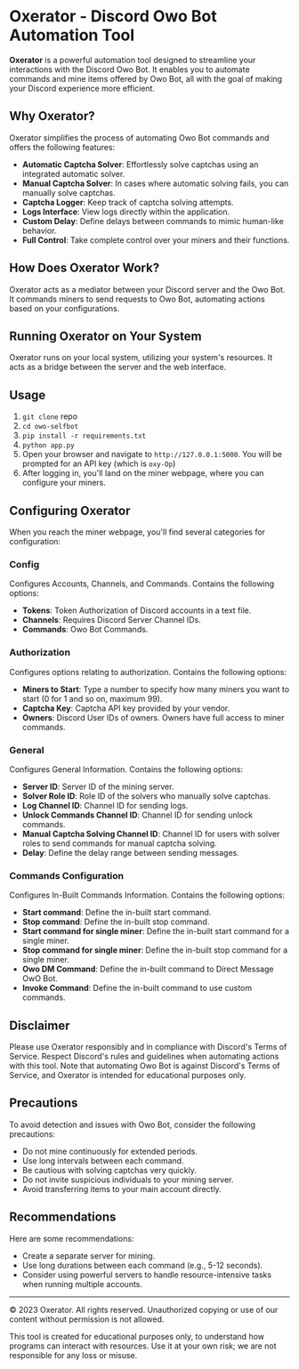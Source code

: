 # Oxerator - Discord Owo Bot Automation Tool


**Oxerator** is a powerful automation tool designed to streamline your interactions with the Discord Owo Bot. It enables you to automate commands and mine items offered by Owo Bot, all with the goal of making your Discord experience more efficient.

## Why Oxerator?

Oxerator simplifies the process of automating Owo Bot commands and offers the following features:

- **Automatic Captcha Solver**: Effortlessly solve captchas using an integrated automatic solver.
- **Manual Captcha Solver**: In cases where automatic solving fails, you can manually solve captchas.
- **Captcha Logger**: Keep track of captcha solving attempts.
- **Logs Interface**: View logs directly within the application.
- **Custom Delay**: Define delays between commands to mimic human-like behavior.
- **Full Control**: Take complete control over your miners and their functions.

## How Does Oxerator Work?

Oxerator acts as a mediator between your Discord server and the Owo Bot. It commands miners to send requests to Owo Bot, automating actions based on your configurations.

## Running Oxerator on Your System

Oxerator runs on your local system, utilizing your system's resources. It acts as a bridge between the server and the web interface.

## Usage

1. `git clone` repo
2. `cd owo-selfbot`
3. `pip install -r requirements.txt`
4. `python app.py`
5. Open your browser and navigate to `http://127.0.0.1:5000`. You will be prompted for an API key (which is `oxy-Op`)
6. After logging in, you'll land on the miner webpage, where you can configure your miners.

## Configuring Oxerator

When you reach the miner webpage, you'll find several categories for configuration:

### Config
Configures Accounts, Channels, and Commands. Contains the following options:

- **Tokens**: Token Authorization of Discord accounts in a text file.
- **Channels**: Requires Discord Server Channel IDs.
- **Commands**: Owo Bot Commands.

### Authorization
Configures options relating to authorization. Contains the following options:

- **Miners to Start**: Type a number to specify how many miners you want to start (0 for 1 and so on, maximum 99).
- **Captcha Key**: Captcha API key provided by your vendor.
- **Owners**: Discord User IDs of owners. Owners have full access to miner commands.

### General
Configures General Information. Contains the following options:

- **Server ID**: Server ID of the mining server.
- **Solver Role ID**: Role ID of the solvers who manually solve captchas.
- **Log Channel ID**: Channel ID for sending logs.
- **Unlock Commands Channel ID**: Channel ID for sending unlock commands.
- **Manual Captcha Solving Channel ID**: Channel ID for users with solver roles to send commands for manual captcha solving.
- **Delay**: Define the delay range between sending messages.

### Commands Configuration
Configures In-Built Commands Information. Contains the following options:

- **Start command**: Define the in-built start command.
- **Stop command**: Define the in-built stop command.
- **Start command for single miner**: Define the in-built start command for a single miner.
- **Stop command for single miner**: Define the in-built stop command for a single miner.
- **Owo DM Command**: Define the in-built command to Direct Message OwO Bot.
- **Invoke Command**: Define the in-built command to use custom commands.

## Disclaimer

Please use Oxerator responsibly and in compliance with Discord's Terms of Service. Respect Discord's rules and guidelines when automating actions with this tool. Note that automating Owo Bot is against Discord's Terms of Service, and Oxerator is intended for educational purposes only.

## Precautions

To avoid detection and issues with Owo Bot, consider the following precautions:

- Do not mine continuously for extended periods.
- Use long intervals between each command.
- Be cautious with solving captchas very quickly.
- Do not invite suspicious individuals to your mining server.
- Avoid transferring items to your main account directly.

## Recommendations

Here are some recommendations:

- Create a separate server for mining.
- Use long durations between each command (e.g., 5-12 seconds).
- Consider using powerful servers to handle resource-intensive tasks when running multiple accounts.

---

© 2023 Oxerator. All rights reserved. Unauthorized copying or use of our content without permission is not allowed.

This tool is created for educational purposes only, to understand how programs can interact with resources. Use it at your own risk; we are not responsible for any loss or misuse.

